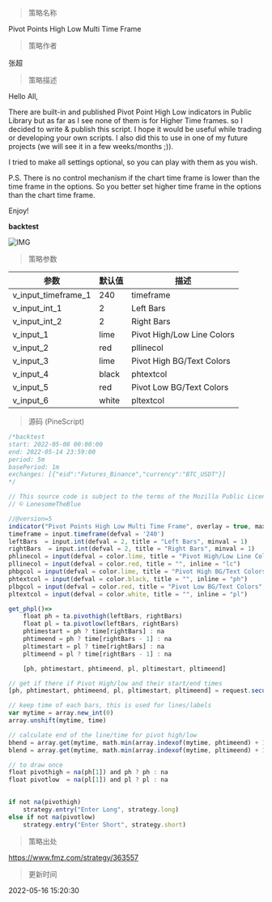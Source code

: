 
> 策略名称

Pivot Points High Low Multi Time Frame

> 策略作者

张超

> 策略描述

Hello All,

There are built-in and published Pivot Point High Low indicators in Public Library but as far as I see none of them is for Higher Time frames. so I decided to write & publish this script. I hope it would be useful while trading or developing your own scripts. I also did this to use in one of my future projects (we will see it in a few weeks/months ;)).

I tried to make all settings optional, so you can play with them as you wish.


P.S. There is no control mechanism if the chart time frame is lower than the time frame in the options. So you better set higher time frame in the options than the chart time frame.


Enjoy!

**backtest**

 ![IMG](https://www.fmz.com/upload/asset/1318370f9c6d12e0e86.jpg) 

> 策略参数



|参数|默认值|描述|
|----|----|----|
|v_input_timeframe_1|240|timeframe|
|v_input_int_1|2|Left Bars|
|v_input_int_2|2|Right Bars|
|v_input_1|lime|Pivot High/Low Line Colors|
|v_input_2|red|pllinecol|
|v_input_3|lime|Pivot High BG/Text Colors|
|v_input_4|black|phtextcol|
|v_input_5|red|Pivot Low BG/Text Colors|
|v_input_6|white|pltextcol|


> 源码 (PineScript)

``` javascript
/*backtest
start: 2022-05-08 00:00:00
end: 2022-05-14 23:59:00
period: 5m
basePeriod: 1m
exchanges: [{"eid":"Futures_Binance","currency":"BTC_USDT"}]
*/

// This source code is subject to the terms of the Mozilla Public License 2.0 at https://mozilla.org/MPL/2.0/
// © LonesomeTheBlue

//@version=5
indicator("Pivot Points High Low Multi Time Frame", overlay = true, max_lines_count = 500, max_labels_count = 500)
timeframe = input.timeframe(defval = '240')
leftBars  = input.int(defval = 2, title = "Left Bars", minval = 1)
rightBars  = input.int(defval = 2, title = "Right Bars", minval = 1)
phlinecol = input(defval = color.lime, title = "Pivot High/Low Line Colors", inline = "lc")
pllinecol = input(defval = color.red, title = "", inline = "lc")
phbgcol = input(defval = color.lime, title = "Pivot High BG/Text Colors", inline = "ph")
phtextcol = input(defval = color.black, title = "", inline = "ph")
plbgcol = input(defval = color.red, title = "Pivot Low BG/Text Colors", inline = "pl")
pltextcol = input(defval = color.white, title = "", inline = "pl")

get_phpl()=>
    float ph = ta.pivothigh(leftBars, rightBars)
    float pl = ta.pivotlow(leftBars, rightBars)
    phtimestart = ph ? time[rightBars] : na
    phtimeend = ph ? time[rightBars - 1] : na
    pltimestart = pl ? time[rightBars] : na
    pltimeend = pl ? time[rightBars - 1] : na

    [ph, phtimestart, phtimeend, pl, pltimestart, pltimeend]

// get if there if Pivot High/low and their start/end times
[ph, phtimestart, phtimeend, pl, pltimestart, pltimeend] = request.security(syminfo.tickerid, timeframe, get_phpl(), lookahead = barmerge.lookahead_on)

// keep time of each bars, this is used for lines/labels
var mytime = array.new_int(0)
array.unshift(mytime, time)

// calculate end of the line/time for pivot high/low
bhend = array.get(mytime, math.min(array.indexof(mytime, phtimeend) + 1, array.size(mytime) - 1))
blend = array.get(mytime, math.min(array.indexof(mytime, pltimeend) + 1, array.size(mytime) - 1))

// to draw once
float pivothigh = na(ph[1]) and ph ? ph : na
float pivotlow  = na(pl[1]) and pl ? pl : na
    

if not na(pivothigh)
    strategy.entry("Enter Long", strategy.long)
else if not na(pivotlow)
    strategy.entry("Enter Short", strategy.short)
```

> 策略出处

https://www.fmz.com/strategy/363557

> 更新时间

2022-05-16 15:20:30
